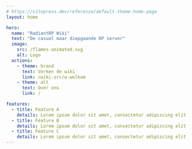 ```yaml
---
# https://vitepress.dev/reference/default-theme-home-page
layout: home

hero:
  name: "RadiantRP Wiki"
  text: "De casual maar diepgaande RP server"
  image:
    src: /flames-animated.svg
    alt: Logo
  actions:
    - theme: brand
      text: Verken de wiki
      link: /wiki-src/w-welkom
    - theme: alt
      text: Over ons
      link: /

features:
  - title: Feature A
    details: Lorem ipsum dolor sit amet, consectetur adipiscing elit
  - title: Feature B
    details: Lorem ipsum dolor sit amet, consectetur adipiscing elit
  - title: Feature C
    details: Lorem ipsum dolor sit amet, consectetur adipiscing elit
---
```


<!-- @format -->
